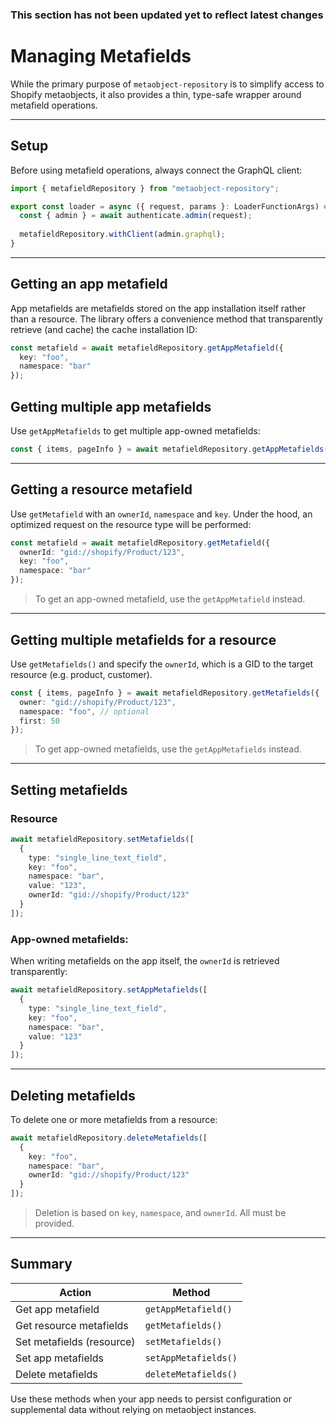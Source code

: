 ### This section has not been updated yet to reflect latest changes

# Managing Metafields

While the primary purpose of `metaobject-repository` is to simplify access to Shopify metaobjects, it also provides a thin, type-safe wrapper around metafield operations.

---

## Setup

Before using metafield operations, always connect the GraphQL client:

```ts
import { metafieldRepository } from "metaobject-repository";

export const loader = async ({ request, params }: LoaderFunctionArgs) => {
  const { admin } = await authenticate.admin(request);
 
  metafieldRepository.withClient(admin.graphql);
}
```

---

## Getting an app metafield

App metafields are metafields stored on the app installation itself rather than a resource. The library offers a convenience method that transparently retrieve (and cache) the cache installation ID:

```ts
const metafield = await metafieldRepository.getAppMetafield({
  key: "foo",
  namespace: "bar"
});
```

## Getting multiple app metafields

Use `getAppMetafields` to get multiple app-owned metafields:

```ts
const { items, pageInfo } = await metafieldRepository.getAppMetafields({ first: 50, namespace: 'settings' });
```

---

## Getting a resource metafield

Use `getMetafield` with an `ownerId`, `namespace` and `key`. Under the hood, an optimized request on the resource type
will be performed:

```ts
const metafield = await metafieldRepository.getMetafield({
  ownerId: "gid://shopify/Product/123",
  key: "foo",
  namespace: "bar"
});
```

> To get an app-owned metafield, use the `getAppMetafield` instead.

---

## Getting multiple metafields for a resource

Use `getMetafields()` and specify the `ownerId`, which is a GID to the target resource (e.g. product, customer).

```ts
const { items, pageInfo } = await metafieldRepository.getMetafields({
  owner: "gid://shopify/Product/123",
  namespace: "foo", // optional
  first: 50
});
```

> To get app-owned metafields, use the `getAppMetafields` instead.

---

## Setting metafields

### Resource

```ts
await metafieldRepository.setMetafields([
  {
    type: "single_line_text_field",
    key: "foo",
    namespace: "bar",
    value: "123",
    ownerId: "gid://shopify/Product/123"
  }
]);
```

### App-owned metafields:

When writing metafields on the app itself, the `ownerId` is retrieved transparently:

```ts
await metafieldRepository.setAppMetafields([
  {
    type: "single_line_text_field",
    key: "foo",
    namespace: "bar",
    value: "123"
  }
]);
```

---

## Deleting metafields

To delete one or more metafields from a resource:

```ts
await metafieldRepository.deleteMetafields([
  {
    key: "foo",
    namespace: "bar",
    ownerId: "gid://shopify/Product/123"
  }
]);
```

> Deletion is based on `key`, `namespace`, and `ownerId`. All must be provided.

---

## Summary

| Action                    | Method                     |
|---------------------------|------------------------------|
| Get app metafield         | `getAppMetafield()`          |
| Get resource metafields   | `getMetafields()`            |
| Set metafields (resource) | `setMetafields()`            |
| Set app metafields        | `setAppMetafields()`         |
| Delete metafields         | `deleteMetafields()`         |

Use these methods when your app needs to persist configuration or supplemental data without relying on metaobject instances.